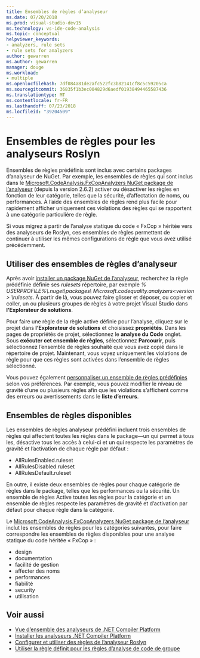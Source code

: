```yaml
---
title: Ensembles de règles d’analyseur
ms.date: 07/20/2018
ms.prod: visual-studio-dev15
ms.technology: vs-ide-code-analysis
ms.topic: conceptual
helpviewer_keywords:
- analyzers, rule sets
- rule sets for analyzers
author: gewarren
ms.author: gewarren
manager: douge
ms.workload:
- multiple
ms.openlocfilehash: 7df084a81de2afc522fc3b82141cf8c5c59205ca
ms.sourcegitcommit: 36835f1b3ec004829d6aedf01938494465587436
ms.translationtype: MT
ms.contentlocale: fr-FR
ms.lasthandoff: 07/23/2018
ms.locfileid: "39204509"
---
```

# <a name="rule-sets-for-roslyn-analyzers"></a>Ensembles de règles pour les analyseurs Roslyn

Ensembles de règles prédéfinis sont inclus avec certains packages d’analyseur de NuGet. Par exemple, les ensembles de règles qui sont inclus dans le [Microsoft.CodeAnalysis.FxCopAnalyzers NuGet package de l’analyseur](https://www.nuget.org/packages/Microsoft.CodeAnalysis.FxCopAnalyzers/) (depuis la version 2.6.2) activer ou désactiver les règles en fonction de leur catégorie, telles que la sécurité, d’affectation de noms, ou performances. À l’aide des ensembles de règles rend plus facile pour rapidement afficher uniquement ces violations des règles qui se rapportent à une catégorie particulière de règle.

Si vous migrez à partir de l’analyse statique du code « FxCop » héritée vers des analyseurs de Roslyn, ces ensembles de règles permettent de continuer à utiliser les mêmes configurations de règle que vous avez utilisé précédemment.

## <a name="use-analyzer-rule-sets"></a>Utiliser des ensembles de règles d’analyseur

Après avoir [installer un package NuGet de l’analyseur](install-roslyn-analyzers.md), recherchez la règle prédéfinie définie ses *rulesets* répertoire, par exemple *% USERPROFILE%\\.nuget\packages\ Microsoft.codequality.analyzers\<version > \rulesets*. À partir de là, vous pouvez faire glisser et déposer, ou copier et coller, un ou plusieurs groupes de règles à votre projet Visual Studio dans **l’Explorateur de solutions**.

Pour faire une règle de la règle active définie pour l’analyse, cliquez sur le projet dans **l’Explorateur de solutions** et choisissez **propriétés**. Dans les pages de propriétés de projet, sélectionnez le **analyse du Code** onglet. Sous **exécuter cet ensemble de règles**, sélectionnez **Parcourir**, puis sélectionnez l’ensemble de règles souhaité que vous avez copié dans le répertoire de projet. Maintenant, vous voyez uniquement les violations de règle pour que ces règles sont activées dans l’ensemble de règles sélectionné.

Vous pouvez également [personnaliser un ensemble de règles prédéfinies](how-to-create-a-custom-rule-set.md#create-a-custom-rule-set) selon vos préférences. Par exemple, vous pouvez modifier le niveau de gravité d’une ou plusieurs règles afin que les violations s’affichent comme des erreurs ou avertissements dans le **liste d’erreurs**.

## <a name="available-rule-sets"></a>Ensembles de règles disponibles

Les ensembles de règles analyseur prédéfini incluent trois ensembles de règles qui affectent toutes les règles dans le package&mdash;un qui permet à tous les, désactive tous les accès à celui-ci et un qui respecte les paramètres de gravité et l’activation de chaque règle par défaut :

- AllRulesEnabled.ruleset
- AllRulesDisabled.ruleset
- AllRulesDefault.ruleset

En outre, il existe deux ensembles de règles pour chaque catégorie de règles dans le package, telles que les performances ou la sécurité. Un ensemble de règles Active toutes les règles pour la catégorie et un ensemble de règles respecte les paramètres de gravité et d’activation par défaut pour chaque règle dans la catégorie.

 Le [Microsoft.CodeAnalysis.FxCopAnalyzers NuGet package de l’analyseur](https://www.nuget.org/packages/Microsoft.CodeAnalysis.FxCopAnalyzers/) inclut les ensembles de règles pour les catégories suivantes, pour faire correspondre les ensembles de règles disponibles pour une analyse statique du code héritée « FxCop » :

- design
- documentation
- facilité de gestion
- affecter des noms
- performances
- fiabilité
- security
- utilisation

## <a name="see-also"></a>Voir aussi

- [Vue d’ensemble des analyseurs de .NET Compiler Platform](roslyn-analyzers-overview.md)
- [Installer les analyseurs .NET Compiler Platform](install-roslyn-analyzers.md)
- [Configurer et utiliser des règles de l’analyseur Roslyn](use-roslyn-analyzers.md)
- [Utiliser la règle définit pour les règles d’analyse de code de groupe](using-rule-sets-to-group-code-analysis-rules.md)